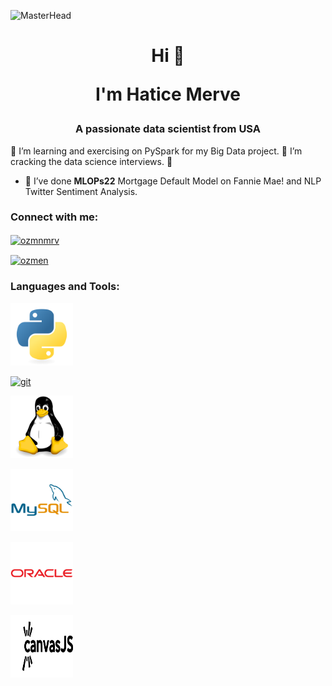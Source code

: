 ![MasterHead](https://miro.medium.com/max/970/0*1geNIsiclzJROVrH.png)



<h1 align="center">Hi 👋 

I'm Hatice Merve</h1>
<h3 align="center">A passionate data scientist from USA</h3
   
   

<img align="center" alt="Coding" width="500" src="https://digitalcreativemind.com/wp-content/uploads/2021/06/Analytics_amp_Data_Science.gif">


   
   
🔭 I’m learning and exercising on PySpark for my Big Data project.
🌱 I’m cracking the data science interviews.
🤔 

- 🔭 I’ve done **MLOPs22**
Mortgage Default Model on Fannie Mae!
     and NLP Twitter Sentiment Analysis. 
   
   
   
   
   
   
   
   
   
   

<h3 align="left">Connect with me:</h3>

<p align="left"> <a href="https://twitter.com/HaticeMerveOzm1" target="blank"><img align="center" src="https://raw.githubusercontent.com/rahuldkjain/github-profile-readme-generator/master/src/images/icons/Social/twitter.svg" alt="ozmnmrv" height="100" width="100" /></a>
  
<a href="https://linkedin.com/in/ozmenh" target="blank"><img align="center" src="https://raw.githubusercontent.com/rahuldkjain/github-profile-readme-generator/master/src/images/icons/Social/linked-in-alt.svg" alt="ozmen" height="100" width="100" /></a>
</p>


<h3 align="left">Languages and Tools:</h3>
<a href="https://www.python.org" target="_blank" rel="noreferrer"> <img src="https://raw.githubusercontent.com/devicons/devicon/master/icons/python/python-original.svg" alt="python" width="100" height="100"/> </a>

<p align="left"> <a  <a href="https://git-scm.com/" target="_blank" rel="noreferrer"> <img src="https://www.vectorlogo.zone/logos/git-scm/git-scm-icon.svg" alt="git" width="100" height="100"/> </a> 
   
<a href="https://www.linux.org/" target="_blank" rel="noreferrer"> <img src="https://raw.githubusercontent.com/devicons/devicon/master/icons/linux/linux-original.svg" alt="linux" width="100" height="100"/> </a> 

<a href="https://www.mysql.com/" target="_blank" rel="noreferrer"> <img src="https://raw.githubusercontent.com/devicons/devicon/master/icons/mysql/mysql-original-wordmark.svg" alt="mysql" width="100" height="100"/> </a> 

<a href="https://www.oracle.com/" target="_blank" rel="noreferrer"> <img src="https://raw.githubusercontent.com/devicons/devicon/master/icons/oracle/oracle-original.svg" alt="oracle" width="100" height="100"/> </a> 
    
<a href="https://canvasjs.com" target="_blank" rel="noreferrer"> <img src="https://raw.githubusercontent.com/Hardik0307/Hardik0307/master/assets/canvasjs-charts.svg" alt="canvasjs" width="100" height="100"/> </a> </p>
